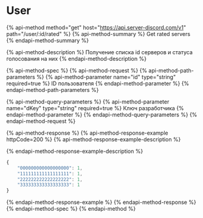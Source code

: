 # User

{% api-method method="get" host="https://api.server-discord.com/v1" path="/user/:id/rated" %}
{% api-method-summary %}
Get rated servers
{% endapi-method-summary %}

{% api-method-description %}
Получение списка id серверов и статуса голосования на них
{% endapi-method-description %}

{% api-method-spec %}
{% api-method-request %}
{% api-method-path-parameters %}
{% api-method-parameter name="id" type="string" required=true %}
ID пользователя
{% endapi-method-parameter %}
{% endapi-method-path-parameters %}

{% api-method-query-parameters %}
{% api-method-parameter name="dKey" type="string" required=true %}
Ключ разработчика
{% endapi-method-parameter %}
{% endapi-method-query-parameters %}
{% endapi-method-request %}

{% api-method-response %}
{% api-method-response-example httpCode=200 %}
{% api-method-response-example-description %}

{% endapi-method-response-example-description %}

```javascript
{
    "000000000000000000": 1,
    "111111111111111111": 1,
    "222222222222222222": 1,
    "333333333333333333": 1
}
```
{% endapi-method-response-example %}
{% endapi-method-response %}
{% endapi-method-spec %}
{% endapi-method %}

